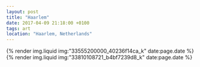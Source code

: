 ```yaml
---
layout: post
title: "Haarlem"
date: 2017-04-09 21:18:00 +0100
tags: art
location: "Haarlem, Netherlands"
---
```


{% render img.liquid img:"33555200000_40236f14ca_k" date:page.date %}
{% render img.liquid img:"33810108721_b4bf7239d8_k" date:page.date %}
